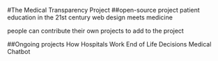 #The Medical Transparency Project
##open-source project
patient education in the 21st century
web design meets medicine

people can contribute their own projects to add to the project

##Ongoing projects
How Hospitals Work
End of Life Decisions
Medical Chatbot